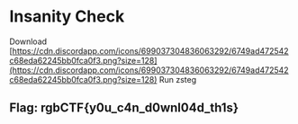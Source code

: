 # Insanity Check

Download [https://cdn.discordapp.com/icons/699037304836063292/6749ad472542c68eda62245bb0fca0f3.png?size=128](https://cdn.discordapp.com/icons/699037304836063292/6749ad472542c68eda62245bb0fca0f3.png?size=128) Run zsteg

## Flag:  rgbCTF{y0u\_c4n\_d0wnl04d\_th1s}

